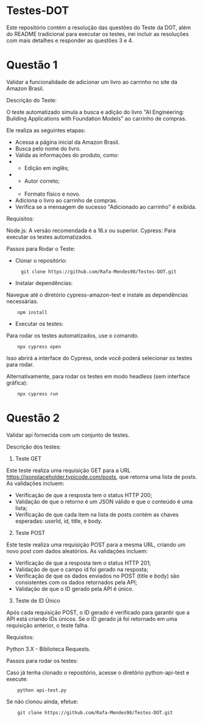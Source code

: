 # Testes-DOT

Este repositório contém a resolução das questões do Teste da DOT, além do README tradicional para executar os testes, irei incluir as resoluções com mais detalhes e responder as questões 3 e 4.

# Questão 1

Validar a funcionalidade de adicionar um livro ao carrinho no site da Amazon Brasil.

Descrição do Teste:

O teste automatizado simula a busca e adição do livro "AI Engineering: Building Applications with Foundation Models" ao carrinho de compras. 

Ele realiza as seguintes etapas:

- Acessa a página inicial da Amazon Brasil.
- Busca pelo nome do livro.
- Valida as informações do produto, como:
- - Edição em inglês;
- - Autor correto;
- - Formato físico e novo.
- Adiciona o livro ao carrinho de compras.
- Verifica se a mensagem de sucesso "Adicionado ao carrinho" é exibida.

Requisitos:

Node.js: A versão recomendada é a 16.x ou superior.
Cypress: Para executar os testes automatizados.

Passos para Rodar o Teste:

- Clonar o repositório:

		git clone https://github.com/Rafa-Mendes98/Testes-DOT.git

- Instalar dependências:

Navegue até o diretório cypress-amazon-test e instale as dependências necessárias.

		npm install

- Executar os testes:

Para rodar os testes automatizados, use o comando.

		npx cypress open

Isso abrirá a interface do Cypress, onde você poderá selecionar os testes para rodar.

Alternativamente, para rodar os testes em modo headless (sem interface gráfica):

		npx cypress run

# Questão 2

Validar api fornecida com um conjunto de testes.

Descrição dos testes:

1. Teste GET

Este teste realiza uma requisição GET para a URL https://jsonplaceholder.typicode.com/posts, que retorna uma lista de posts. As validações incluem:
- Verificação de que a resposta tem o status HTTP 200;
- Validação de que o retorno é um JSON válido e que o conteúdo é uma lista;
- Verificação de que cada item na lista de posts contém as chaves esperadas: userId, id, title, e body.

2. Teste POST

Este teste realiza uma requisição POST para a mesma URL, criando um novo post com dados aleatórios. As validações incluem:
- Verificação de que a resposta tem o status HTTP 201;
- Validação de que o campo id foi gerado na resposta;
- Verificação de que os dados enviados no POST (title e body) são consistentes com os dados retornados pela API;
- Validação de que o ID gerado pela API é único.

3. Teste de ID Único

Após cada requisição POST, o ID gerado é verificado para garantir que a API está criando IDs únicos. Se o ID gerado já foi retornado em uma requisição anterior, o teste falha.

Requisitos:

Python 3.X - Biblioteca Requests.

Passos para rodar os testes:

Caso já tenha clonado o repositório, acesse o diretório python-api-test e execute:

		python api-test.py

Se não clonou ainda, efetue:

  		git clone https://github.com/Rafa-Mendes98/Testes-DOT.git
